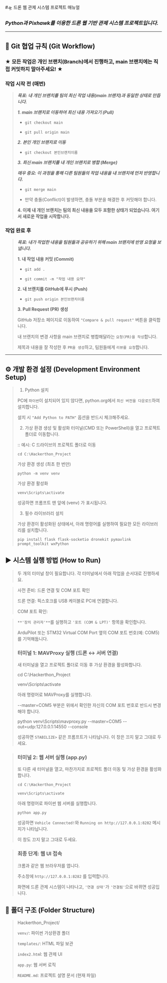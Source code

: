 #🛸 드론 웹 관제 시스템 프로젝트 매뉴얼

### ***Python과 Pixhawk를 이용한 드론 웹 기반 관제 시스템 프로젝트입니다.***

---
## 🌳 Git 협업 규칙 (Git Workflow)
### **★ 모든 작업은 개인 브랜치(Branch)에서 진행하고, main 브랜치에는 직접 커밋하지 말아주세요! ★**

### 작업 시작 전 (매번)
>***목표: 내 개인 브랜치를 팀의 최신 작업 내용(main 브랜치)과 동일한 상태로 만듭니다.***
>
>***1. main 브랜치로 이동하여 최신 내용 가져오기 (Pull)***
>
>+ `git checkout main`
>
>+ `git pull origin main`
>
>***2. 본인 개인 브랜치로 이동***
>
>+ `git checkout 본인브랜치이름`
>
>***3. 최신 main 브랜치를 내 개인 브랜치로 병합 (Merge)***
>
>
>***매우 중요: 이 과정을 통해 다른 팀원들의 작업 내용을 내 브랜치에 먼저 반영합니다.***
>+ `git merge main`
>
>+ 만약 충돌(Conflict)이 발생하면, 충돌 부분을 해결한 후 커밋해야 합니다.
>
>**4. 이제 내 개인 브랜치는 팀의 최신 내용을 모두 포함한 상태가 되었습니다. 여기서 새로운 작업을 시작합니다.**

### 작업 완료 후
>***목표: 내가 작업한 내용을 팀원들과 공유하기 위해 main 브랜치에 반영 요청을 보냅니다.***
>
>**1. 내 작업 내용 커밋 (Commit)**
>
>+ `git add .`
>
>+ `git commit -m "작업 내용 요약"`
>
>**2. 내 브랜치를 GitHub에 푸시 (Push)**
>
>+ `git push origin 본인브랜치이름`
>
>**3. Pull Request (PR) 생성**
>
>GitHub 저장소 페이지로 이동하여 `"Compare & pull request"` 버튼을 클릭합니다.
>
>내 브랜치의 변경 사항을 main 브랜치로 병합해달라는 `요청(PR)을 작성`합니다.
>
>제목과 내용을 잘 작성한 후 `PR을 생성`하고, 팀원들에게 `리뷰를 요청`합니다.
---

## ⚙️ 개발 환경 설정 (Development Environment Setup)
>1. Python 설치
>
>   PC에 `파이썬`이 설치되어 있지 않다면, python.org에서 `최신 버전을 다운로드`하여 설치합니다.
>
>   설치 시 `"Add Python to PATH"` 옵션을 반드시 체크해주세요.
>
>2. 가상 환경 생성 및 활성화
>   터미널(CMD 또는 PowerShell)을 열고 프로젝트 폴더로 이동합니다.
>
>   :: 예시: C 드라이브의 프로젝트 폴더로 이동
>
>   `cd C:\Hackerthon_Project`
>
>   가상 환경 생성 (최초 한 번만)
>
>   `python -m venv venv`
>
>   가상 환경 활성화
>
>   `venv\Scripts\activate`
>
>   성공하면 프롬프트 맨 앞에 (venv) 가 표시됩니다.
>
>3. 필수 라이브러리 설치
>
>가상 환경이 활성화된 상태에서, 아래 명령어를 실행하여 필요한 모든 라이브러리를 설치합니다.
>
>   `pip install flask flask-socketio dronekit pymavlink prompt_toolkit wxPython`

## ▶️ 시스템 실행 방법 (How to Run)
>두 개의 터미널 창이 필요합니다. 각 터미널에서 아래 작업을 순서대로 진행하세요.

>사전 준비: 드론 연결 및 COM 포트 확인
>
>드론 연결: 픽스호크를 USB 케이블로 PC에 연결합니다.
>
>COM 포트 확인:

> `**'장치 관리자'**`를 실행하고 `'포트 (COM & LPT)'` 항목을 확인합니다.
>
>ArduPilot 또는 STM32 Virtual COM Port 옆의 COM 포트 번호(예: COM5)를 기억해둡니다.
>
>### 터미널 1: MAVProxy 실행 (드론 ↔ 서버 연결)
>새 터미널을 열고 프로젝트 폴더로 이동 후 가상 환경을 활성화합니다.
>
>cd C:\Hackerthon_Project
>
>venv\Scripts\activate
>
>아래 명령어로 MAVProxy를 실행합니다.
>
>--master=COM5 부분은 위에서 확인한 자신의 COM 포트 번호로 반드시 변경해야 합니다.
>
>python venv\Scripts\mavproxy.py --master=COM5 --out=udp:127.0.0.1:14550 --console
>
>성공하면 `STABILIZE>` 같은 프롬프트가 나타납니다. 이 창은 끄지 말고 그대로 두세요.

>### 터미널 2: 웹 서버 실행 (app.py)
>또 다른 새 터미널을 열고, 마찬가지로 프로젝트 폴더 이동 및 가상 환경을 활성화합니다.
>
>`cd C:\Hackerthon_Project`
>
>`venv\Scripts\activate`
>
>아래 명령어로 파이썬 웹 서버를 실행합니다.
>
>`python app.py`
>
>성공하면 `Vehicle Connected!`와 `Running on http://127.0.0.1:8282` 메시지가 나타납니다.
>
>이 창도 끄지 말고 그대로 두세요.

>### 최종 단계: 웹 UI 접속
>크롬과 같은 웹 브라우저를 엽니다.
>
>주소창에 `http://127.0.0.1:8282` 를 입력합니다.
>
>화면에 드론 관제 시스템이 나타나고, `'연결 상태'`가 `'연결됨'`으로 바뀌면 성공입니다.

## 📂 폴더 구조 (Folder Structure)
>Hackerthon_Project/
>
>`venv/`: 파이썬 가상환경 폴더
>
>`templates/`: HTML 파일 보관
>
>`index2.htm`l: 웹 관제 UI
>
>`app.py`: 웹 서버 로직
>
>`README.md`: 프로젝트 설명 문서 (현재 파일)
